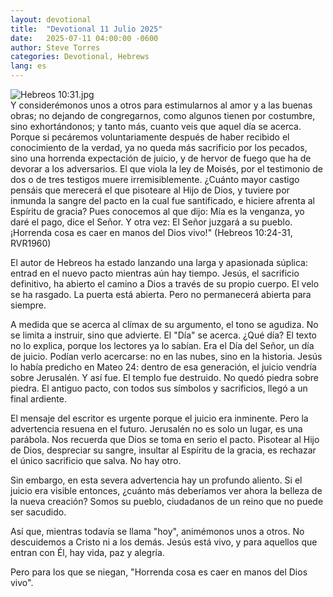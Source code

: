 ```yaml
---
layout: devotional
title:  "Devotional 11 Julio 2025"
date:   2025-07-11 04:00:00 -0600
author: Steve Torres
categories: Devotional, Hebrews
lang: es
---
```

<img src="https://sitemedia.esteeb.com/file/esteebcomsitemedia/devotional_images/Hebrews/ES-Heb-10_31.jpg?raw=true" alt="Hebreos 10:31.jpg" style="max-width: 100%; height: auto;">

<div class="scripture">
  Y considerémonos unos a otros para estimularnos al amor y a las buenas obras; no dejando de congregarnos, como algunos tienen por costumbre, sino exhortándonos; y tanto más, cuanto veis que aquel día se acerca. Porque si pecáremos voluntariamente después de haber recibido el conocimiento de la verdad, ya no queda más sacrificio por los pecados, sino una horrenda expectación de juicio, y de hervor de fuego que ha de devorar a los adversarios. El que viola la ley de Moisés, por el testimonio de dos o de tres testigos muere irremisiblemente. ¿Cuánto mayor castigo pensáis que merecerá el que pisoteare al Hijo de Dios, y tuviere por inmunda la sangre del pacto en la cual fue santificado, e hiciere afrenta al Espíritu de gracia? Pues conocemos al que dijo: Mía es la venganza, yo daré el pago, dice el Señor. Y otra vez: El Señor juzgará a su pueblo. ¡Horrenda cosa es caer en manos del Dios vivo!" (Hebreos 10:24-31, RVR1960)
</div>

El autor de Hebreos ha estado lanzando una larga y apasionada súplica: entrad en el nuevo pacto mientras aún hay tiempo. Jesús, el sacrificio definitivo, ha abierto el camino a Dios a través de su propio cuerpo. El velo se ha rasgado. La puerta está abierta. Pero no permanecerá abierta para siempre.

A medida que se acerca al clímax de su argumento, el tono se agudiza. No se limita a instruir, sino que advierte. El "Día" se acerca. ¿Qué día? El texto no lo explica, porque los lectores ya lo sabían. Era el Día del Señor, un día de juicio. Podían verlo acercarse: no en las nubes, sino en la historia. Jesús lo había predicho en Mateo 24: dentro de esa generación, el juicio vendría sobre Jerusalén. Y así fue. El templo fue destruido. No quedó piedra sobre piedra. El antiguo pacto, con todos sus símbolos y sacrificios, llegó a un final ardiente.

El mensaje del escritor es urgente porque el juicio era inminente. Pero la advertencia resuena en el futuro. Jerusalén no es solo un lugar, es una parábola. Nos recuerda que Dios se toma en serio el pacto. Pisotear al Hijo de Dios, despreciar su sangre, insultar al Espíritu de la gracia, es rechazar el único sacrificio que salva. No hay otro.

Sin embargo, en esta severa advertencia hay un profundo aliento. Si el juicio era visible entonces, ¿cuánto más deberíamos ver ahora la belleza de la nueva creación? Somos su pueblo, ciudadanos de un reino que no puede ser sacudido. 

Así que, mientras todavía se llama "hoy", animémonos unos a otros. No descuidemos a Cristo ni a los demás. Jesús está vivo, y para aquellos que entran con Él, hay vida, paz y alegría.

Pero para los que se niegan, "Horrenda cosa es caer en manos del Dios vivo".